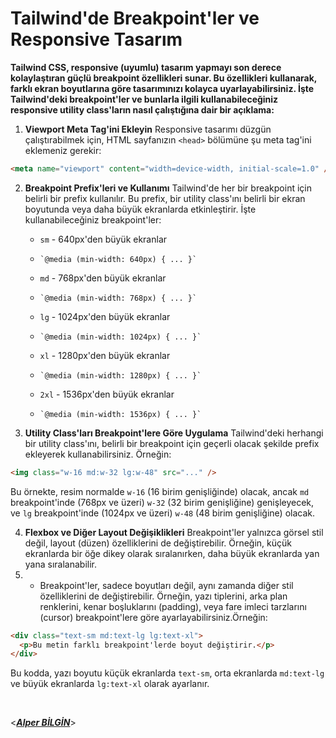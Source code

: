 # **Tailwind'de Breakpoint'ler ve Responsive Tasarım**

**Tailwind CSS, responsive (uyumlu) tasarım yapmayı son derece kolaylaştıran güçlü breakpoint özellikleri sunar. Bu özellikleri kullanarak, farklı ekran boyutlarına göre tasarımınızı kolayca uyarlayabilirsiniz. İşte Tailwind'deki breakpoint'ler ve bunlarla ilgili kullanabileceğiniz responsive utility class'ların nasıl çalıştığına dair bir açıklama:**

1. **Viewport Meta Tag'ini Ekleyin** Responsive tasarımı düzgün çalıştırabilmek için, HTML sayfanızın `<head>` bölümüne şu meta tag'ini eklemeniz gerekir:

```html
<meta name="viewport" content="width=device-width, initial-scale=1.0" />
```

2.  **Breakpoint Prefix'leri ve Kullanımı** Tailwind'de her bir breakpoint için belirli bir prefix kullanılır. Bu prefix, bir utility class'ını belirli bir ekran boyutunda veya daha büyük ekranlarda etkinleştirir. İşte kullanabileceğiniz breakpoint'ler:

    - `sm` - 640px'den büyük ekranlar
    -     `@media (min-width: 640px) { ... }`
    - `md` - 768px'den büyük ekranlar
    -     `@media (min-width: 768px) { ... }`
    - `lg` - 1024px'den büyük ekranlar
    -     `@media (min-width: 1024px) { ... }`
    - `xl` - 1280px'den büyük ekranlar
    -     `@media (min-width: 1280px) { ... }`
    - `2xl` - 1536px'den büyük ekranlar
    -     `@media (min-width: 1536px) { ... }`

3.  **Utility Class'ları Breakpoint'lere Göre Uygulama** Tailwind'deki herhangi bir utility class'ını, belirli bir breakpoint için geçerli olacak şekilde prefix ekleyerek kullanabilirsiniz. Örneğin:

```html
<img class="w-16 md:w-32 lg:w-48" src="..." />
```

Bu örnekte, resim normalde `w-16` (16 birim genişliğinde) olacak, ancak `md` breakpoint'inde (768px ve üzeri) `w-32` (32 birim genişliğine) genişleyecek, ve `lg` breakpoint'inde (1024px ve üzeri) `w-48` (48 birim genişliğine) olacak.

4. **Flexbox ve Diğer Layout Değişiklikleri** Breakpoint'ler yalnızca görsel stil değil, layout (düzen) özelliklerini de değiştirebilir. Örneğin, küçük ekranlarda bir öğe dikey olarak sıralanırken, daha büyük ekranlarda yan yana sıralanabilir.
5. - Breakpoint'ler, sadece boyutları değil, aynı zamanda diğer stil özelliklerini de değiştirebilir. Örneğin, yazı tiplerini, arka plan renklerini, kenar boşluklarını (padding), veya fare imleci tarzlarını (cursor) breakpoint'lere göre ayarlayabilirsiniz.Örneğin:

```html
<div class="text-sm md:text-lg lg:text-xl">
  <p>Bu metin farklı breakpoint'lerde boyut değiştirir.</p>
</div>
```

Bu kodda, yazı boyutu küçük ekranlarda `text-sm`, orta ekranlarda `md:text-lg` ve büyük ekranlarda `lg:text-xl` olarak ayarlanır.

&nbsp;

<**_[Alper BİLGİN](https://github.com/DREAXS)_**>
